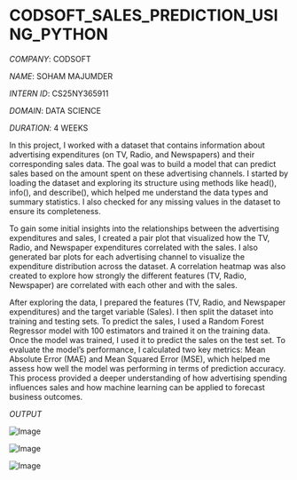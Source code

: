 # CODSOFT_SALES_PREDICTION_USING_PYTHON

*COMPANY*: CODSOFT

*NAME*: SOHAM MAJUMDER

*INTERN ID*: CS25NY365911

*DOMAIN*: DATA SCIENCE

*DURATION*: 4 WEEKS

In this project, I worked with a dataset that contains information about advertising expenditures (on TV, Radio, and Newspapers) and their corresponding sales data. The goal was to build a model that can predict sales based on the amount spent on these advertising channels. I started by loading the dataset and exploring its structure using methods like head(), info(), and describe(), which helped me understand the data types and summary statistics. I also checked for any missing values in the dataset to ensure its completeness.

To gain some initial insights into the relationships between the advertising expenditures and sales, I created a pair plot that visualized how the TV, Radio, and Newspaper expenditures correlated with the sales. I also generated bar plots for each advertising channel to visualize the expenditure distribution across the dataset. A correlation heatmap was also created to explore how strongly the different features (TV, Radio, Newspaper) are correlated with each other and with the sales.

After exploring the data, I prepared the features (TV, Radio, and Newspaper expenditures) and the target variable (Sales). I then split the dataset into training and testing sets. To predict the sales, I used a Random Forest Regressor model with 100 estimators and trained it on the training data. Once the model was trained, I used it to predict the sales on the test set. To evaluate the model’s performance, I calculated two key metrics: Mean Absolute Error (MAE) and Mean Squared Error (MSE), which helped me assess how well the model was performing in terms of prediction accuracy. This process provided a deeper understanding of how advertising spending influences sales and how machine learning can be applied to forecast business outcomes.

*OUTPUT*

![Image](https://github.com/user-attachments/assets/b8349d01-3f68-4f3e-a2e7-9c60783ee596)

![Image](https://github.com/user-attachments/assets/69ba07ee-3128-48a0-8cb6-6ea09b7cb040)

![Image](https://github.com/user-attachments/assets/e08c07b4-7392-4f41-a974-6686b4189664)

